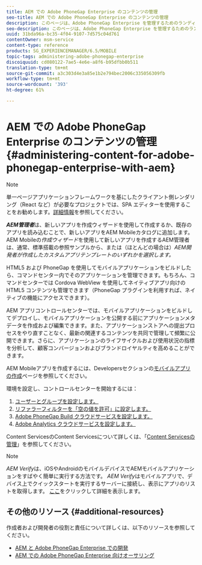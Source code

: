 ```yaml
---
title: AEM での Adobe PhoneGap Enterprise のコンテンツの管理
seo-title: AEM での Adobe PhoneGap Enterprise のコンテンツの管理
description: このページは、Adobe PhoneGap Enterprise を管理するためのランディングページとして参照できます。
seo-description: このページは、Adobe PhoneGap Enterprise を管理するためのランディングページとして参照できます。
uuid: 31bda96a-bc35-4f04-9107-7d575c04d761
contentOwner: msm-service
content-type: reference
products: SG_EXPERIENCEMANAGER/6.5/MOBILE
topic-tags: administering-adobe-phonegap-enterprise
discoiquuid: cd080122-7ae5-4e6e-a8f6-b95dfbb0b511
translation-type: tm+mt
source-git-commit: a3c303d4e3a85e1b2e794bec2006c335056309fb
workflow-type: tm+mt
source-wordcount: '393'
ht-degree: 61%

---
```



# AEM での Adobe PhoneGap Enterprise のコンテンツの管理  {#administering-content-for-adobe-phonegap-enterprise-with-aem}

>[!NOTE]
>
>単一ページアプリケーションフレームワークを基にしたクライアント側レンダリング（React など）が必要なプロジェクトでは、SPA エディターを使用することをお勧めします。[詳細情報](/help/sites-developing/spa-overview.md)を参照してください。

***AEM管理者***&#x200B;は、新しいアプリを作成ウィザードを使用して作成するか、既存のアプリを読み込むことで、新しいアプリをAEM Mobileカタログに追加します。 AEM Mobileの&#x200B;*作成ウィザード*&#x200B;を使用して新しいアプリを作成するAEM管理者は、通常、標準搭載の参照サンプルから、または（ほとんどの場合は）*AEM開発者が作成したカスタムアプリテンプレートのいずれかを選択します。*

HTML5 および PhoneGap を使用してモバイルアプリケーションをビルドしたら、コマンドセンター内でそのアプリケーションを管理できます。もちろん、コマンドセンターでは Cordova WebView を使用してネイティブアプリ向けの HTML5 コンテンツも管理できます（PhoneGap プラグインを利用すれば、ネイティブの機能にアクセスできます）。

AEM アプリコントロールセンターでは、モバイルアプリケーションをビルドしてデプロイし、モバイルアプリケーションを公開する前にアプリケーションメタデータを作成および編集できます。また、アプリケーションストアへの提出プロセスをやり直すことなく、最新の関連するコンテンツを共同で管理して頻繁に公開できます。さらに、アプリケーションのライフサイクルおよび使用状況の指標を分析して、顧客コンバージョンおよびブランドロイヤルティを高めることができます。

AEM Mobileアプリを作成するには、Developersセクションの[モバイルアプリの作成](/help/mobile/building-app-mobile-phonegap.md)ページを参照してください。

環境を設定し、コントロールセンターを開始するには：

1. [ユーザーとグループを設定します。](/help/mobile/configure-users-groups.md)
1. [リファラーフィルターを「空の値を許可」に設定します。](/help/mobile/setting-referrer-filter-empty.md)
1. [Adobe PhoneGap Build クラウドサービスを設定します。](/help/mobile/configure-phonegap-build-cloud.md)
1. [Adobe Analytics クラウドサービスを設定します。](/help/mobile/configure-adobe-mobile-cloud-service.md)

Content ServicesのContent Servicesについて詳しくは、「[Content Servicesの管理](/help/mobile/developing-content-services.md)」を参照してください。

>[!NOTE]
>
>*AEM Verify*&#x200B;は、iOSやAndroidのモバイルデバイスでAEMモバイルアプリケーションをすばやく簡単に実行する方法です。 *AEM Verify*&#x200B;はモバイルアプリで、デバイス上でクイックスタートを実行するサーバーに接続し、表示にアプリのリストを取得します。 [ここ](/help/mobile/phonegap-mobile-quickstart.md)をクリックして詳細を表示します。

## その他のリソース {#additional-resources}

作成者および開発者の役割と責任について詳しくは、以下のリソースを参照してください。

* [AEM と Adobe PhoneGap Enterprise での開発](/help/mobile/developing-in-phonegap.md)
* [AEM での Adobe PhoneGap Enterprise 向けオーサリング](/help/mobile/phonegap.md)
